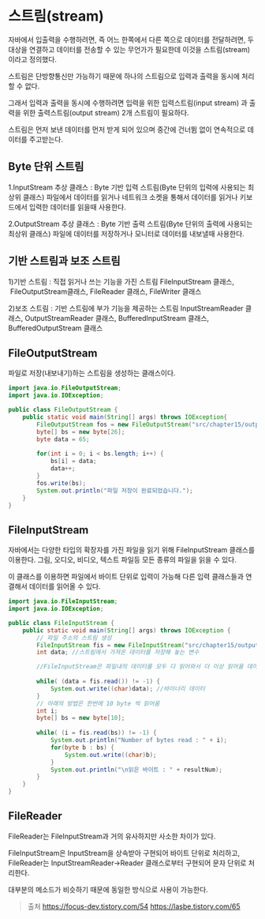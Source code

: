 # 스트림(stream)

자바에서 입출력을 수행하려면, 즉 어느 한쪽에서 다른 쪽으로 데이터를 전달하려면, 두 대상을 연결하고 데이터를 전송할 수 있는 무언가가 필요한데 이것을 스트림(stream) 이라고 정의했다.

스트림은 단방향통신만 가능하기 때문에 하나의 스트림으로 입력과 출력을 동시에 처리할 수 없다.

그래서 입력과 출력을 동시에 수행하려면 입력을 위한 입력스트림(input stream) 과 출력을 위한 출력스트림(output stream) 2개 스트림이 필요하다.

스트림은 먼저 보낸 데이터를 먼저 받게 되어 있으며 중간에 건너뜀 없이 연속적으로 데이터를 주고받는다.
## Byte 단위 스트림
1.InputStream 추상 클래스 : Byte 기반 입력 스트림(Byte 단위의 입력에 사용되는 최상위 클래스)
파일에서 데이터를 읽거나 네트워크 소켓을 통해서 데이터를 읽거나 키보드에서 입력한 데이터를 읽을때 사용한다.

2.OutputStream 추상 클래스 : Byte 기반 출력 스트림(Byte 단위의 출력에 사용되는 최상위 클래스)
파일에 데이터를 저장하거나 모니터로 데이터를 내보낼때 사용한다.

## 기반 스트림과 보조 스트림

1)기반 스트림 : 직접 읽거나 쓰는 기능을 가진 스트림
FileInputStream 클래스,  FileOutputStream클래스, FileReader 클래스, FileWriter 클래스

2)보조 스트림 : 기반 스트림에 부가 기능을 제공하는 스트림
InputStreamReader 클래스, OutputStreamReader 클래스, BufferedInputStream 클래스, BufferedOutputStream 클래스

## FileOutputStream
파일로 저장(내보내기)하는 스트림을 생성하는 클래스이다.
```java
import java.io.FileOutputStream;
import java.io.IOException;

public class FileOutputStream {
	public static void main(String[] args) throws IOException{
		FileOutputStream fos = new FileOutputStream("src/chapter15/output.txt");
		byte[] bs = new byte[26];
		byte data = 65;
		
		for(int i = 0; i < bs.length; i++) {
			bs[i] = data;
			data++;
		}
		fos.write(bs);
		System.out.println("파일 저장이 완료되었습니다.");
	}
}
```
## FileInputStream

자바에서는 다양한 타입의 확장자를 가진 파일을 읽기 위해 FileInputStream 클래스를 이용한다.
그림, 오디오, 비디오, 텍스트 파일등 모든 종류의 파일을 읽을 수 있다.

이 클래스를 이용하면 파일에서 바이트 단위로 입력이 가능해 다른 입력 클래스들과 연결해서 데이터를 읽어올 수 있다.

```java
import java.io.FileInputStream;
import java.io.IOException;

public class FileInputStream {
	public static void main(String[] args) throws IOException {
		// 파일 주소의 스트림 생성
		FileInputStream fis = new FileInputStream("src/chapter15/output.txt");
		int data; //스트림에서 가져온 데이터를 저장해 놓는 변수

		//FileInputStream은 파일내의 데이터를 모두 다 읽어와서 더 이상 읽어올 데이터가 없는 경우에는 -1을 리턴한다.
		
		while( (data = fis.read()) != -1) {
			System.out.write((char)data); //바이너리 데이터
		}
		// 아래의 방법은 한번에 10 byte 씩 읽어옴
		int i;
		byte[] bs = new byte[10];
		
		while( (i = fis.read(bs)) != -1) {
			System.out.println("Number of bytes read : " + i);
			for(byte b : bs) {
				System.out.write((char)b);
			}
			System.out.println("\n읽은 바이트 : " + resultNum);
		}
	}
}
```
## FileReader
FileReader는 FileInputStream과 거의 유사하지만 사소한 차이가 있다.

FileInputStream은 InputStream을 상속받아 구현되어 바이트 단위로 처리하고, FileReader는 InputStreamReader->Reader 클래스로부터 구현되어 문자 단위로 처리한다.

대부분의 메소드가 비슷하기 때문에 동일한 방식으로 사용이 가능한다.


>출처
>https://focus-dev.tistory.com/54
>https://lasbe.tistory.com/65